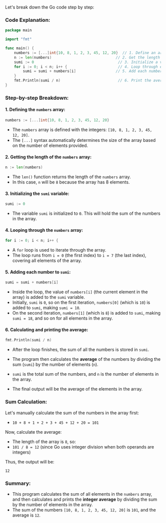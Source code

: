 Let's break down the Go code step by step:

### **Code Explanation:**

```go
package main

import "fmt"

func main() {
	numbers := [...]int{10, 8, 1, 2, 3, 45, 12, 20}  // 1. Define an array of numbers
	n := len(numbers)                             // 2. Get the length of the numbers array
	sumi := 0                                      // 3. Initialize a variable to store the sum
	for i := 0; i < n; i++ {                       // 4. Loop through each element in the array
		sumi = sumi + numbers[i]                  // 5. Add each number to the sum
	}
	fmt.Println(sumi / n)                          // 6. Print the average (sum divided by the number of elements)
}
```

### **Step-by-step Breakdown:**

#### 1. **Defining the `numbers` array:**
```go
numbers := [...]int{10, 8, 1, 2, 3, 45, 12, 20}
```
- The `numbers` array is defined with the integers: `[10, 8, 1, 2, 3, 45, 12, 20]`.
- The `[...]` syntax automatically determines the size of the array based on the number of elements provided.

#### 2. **Getting the length of the `numbers` array:**
```go
n := len(numbers)
```
- The `len()` function returns the length of the `numbers` array. 
- In this case, `n` will be `8` because the array has 8 elements.

#### 3. **Initializing the `sumi` variable:**
```go
sumi := 0
```
- The variable `sumi` is initialized to `0`. This will hold the sum of the numbers in the array.

#### 4. **Looping through the `numbers` array:**
```go
for i := 0; i < n; i++ {
```
- A `for` loop is used to iterate through the array. 
- The loop runs from `i = 0` (the first index) to `i = 7` (the last index), covering all elements of the array.

#### 5. **Adding each number to `sumi`:**
```go
sumi = sumi + numbers[i]
```
- Inside the loop, the value of `numbers[i]` (the current element in the array) is added to the `sumi` variable.
- Initially, `sumi` is `0`, so on the first iteration, `numbers[0]` (which is `10`) is added to `sumi`, making `sumi = 10`.
- On the second iteration, `numbers[1]` (which is `8`) is added to `sumi`, making `sumi = 18`, and so on for all elements in the array.

#### 6. **Calculating and printing the average:**
```go
fmt.Println(sumi / n)
```
- After the loop finishes, the sum of all the numbers is stored in `sumi`.
- The program then calculates the **average** of the numbers by dividing the sum (`sumi`) by the number of elements (`n`).
- `sumi` is the total sum of the numbers, and `n` is the number of elements in the array.
  
- The final output will be the average of the elements in the array.

### **Sum Calculation:**

Let's manually calculate the sum of the numbers in the array first:

- `10 + 8 + 1 + 2 + 3 + 45 + 12 + 20 = 101`

Now, calculate the average:

- The length of the array is `8`, so:
- `101 / 8 = 12` (since Go uses integer division when both operands are integers)

Thus, the output will be:
```
12
```

### **Summary:**
- This program calculates the sum of all elements in the `numbers` array, and then calculates and prints the **integer average** by dividing the sum by the number of elements in the array. 
- The sum of the numbers `[10, 8, 1, 2, 3, 45, 12, 20]` is `101`, and the average is `12`.